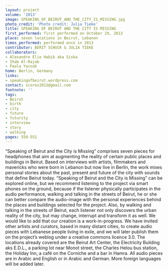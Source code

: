 ```yaml
---
layout: project
volume: '2013'
image: SPEAKING_OF_BEIRUT_AND_THE_CITY_IS_MISSING.jpg
photo_credit: 'Photo credit: Julia Tieke'
title: SPEAKING OF BEIRUT AND THE CITY IS MISSING
first_performed: first performed on October 29, 2013
place: seven locations in Beirut, Lebanon
times_performed: performed once in 2013
contributor: BERIT SCHUCK & JULIA TIEKE
collaborators:
- Alexandre Elie Habib aka Siska
- Ihab Al-Rajab
- Paola Yacoub
home: Berlin, Germany
links:
- speakingofbeirut.wordpress.com
contact: scores2012@gmail.com
footnote: ''
tags:
- Beirut
- birth
- city
- future
- futurity
- interview
- story
- walking
pages: 550-551
---
```


“Speaking of Beirut and the City is Missing” comprises seven pieces for headphones that aim at augmenting the reality of certain public places and buildings in Beirut. Based on interviews with artists, filmmakers and mavericks who were born in Lebanon but now live in Berlin, the work mixes personal stories about the past, present and future of the city with sounds that define Beirut today. “Speaking of Beirut and the City is Missing” can be explored online, but we recommend listening to the project via smart phones on the ground, because if the listener physically participates in the audio performance, walking and talking in the streets of Beirut, he or she can better compare the audio-image with the personal experiences behind the places and buildings selected for the project. Also, by walking and talking in the streets of Beirut, each listener not only discovers the urban reality of the city, but may change, interrupt and transform it as well. We would like to add that our creation is a work-in-progress. We have invited other artists and curators, based in many distant cities, to create audio pieces with Lebanese people living in exile, and we will later publish them on the project’s weblog under a creative commons licence 3.0. The locations already covered are the Beirut Art Center, the Electricity Building aks E.D.L., a parking lot near Monot street, the Charles Helou bus station, the Holiday Inn, a café on the Corniche and a bar in Hamra. All audio pieces are in Arabic and English or in Arabic and German. More foreign languages will be added later.
